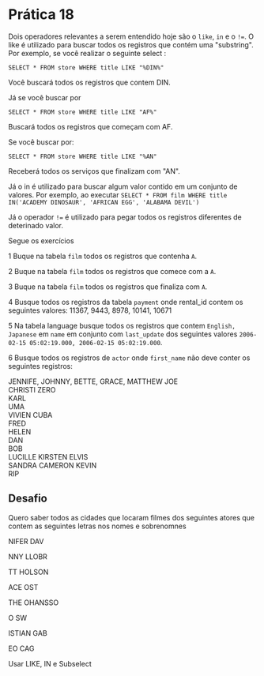 # Prática 18

Dois operadores relevantes a serem entendido hoje são o `like`, `in`  e o `!=`. O like é 
utilizado para buscar todos os registros que contém uma "substring". Por exemplo, se você
realizar o seguinte select :

```
SELECT * FROM store WHERE title LIKE "%DIN%"
```

Você buscará todos os registros que contem DIN.

Já se você buscar por
```
SELECT * FROM store WHERE title LIKE "AF%"
```

Buscará todos os registros que começam com AF.


Se você buscar por: 

```
SELECT * FROM store WHERE title LIKE "%AN"
```

Receberá todos os serviços que finalizam com "AN".


Já o in é utilizado para buscar algum valor contido em um conjunto de valores. Por exemplo, ao
executar `SELECT * FROM film WHERE title IN('ACADEMY DINOSAUR', 'AFRICAN EGG', 'ALABAMA DEVIL')`


Já o operador `!=` é utilizado para pegar todos os registros diferentes de deterinado valor. 



Segue os exercícios

1 Buque na tabela `film` todos os registros que contenha `A`.

2 Buque na tabela `film` todos os registros que comece com a `A`. 

3 Buque na tabela `film` todos os registros que finaliza com  `A`.

4 Busque todos os registros da tabela `payment` onde rental_id contem os seguintes valores: 
11367, 9443, 8978, 10141, 10671

5 Na tabela language busque todos os registros que contem `English, Japanese` em `name` em 
conjunto com `last_update` dos seguintes valores `2006-02-15 05:02:19.000, 2006-02-15 05:02:19.000`.

6 Busque todos os registros de `actor` onde `first_name` não deve conter os seguintes registros: 

JENNIFE, 
JOHNNY, 
BETTE, 
GRACE, 
MATTHEW
JOE    
CHRISTI
ZERO   
KARL   
UMA    
VIVIEN 
CUBA   
FRED   
HELEN  
DAN    
BOB    
LUCILLE
KIRSTEN
ELVIS  
SANDRA 
CAMERON
KEVIN  
RIP    




## Desafio

Quero saber todos as cidades que locaram filmes dos seguintes atores que contem as seguintes letras nos nomes e sobrenomnes

NIFER DAV

NNY LLOBR

TT HOLSON 

ACE OST    

THE OHANSSO 

O SW  

ISTIAN GAB

EO CAG

Usar LIKE, IN e Subselect
